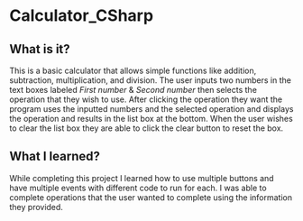 # Calculator_CSharp

## What is it?
This is a basic calculator that allows simple functions like addition, subtraction, multiplication, and division.  The user inputs two numbers in the text boxes labeled _First number_ & _Second number_ then selects the operation that they wish to use. After clicking the operation they want the program uses the inputted numbers and the selected operation and displays the operation and results in the list box at the bottom. When the user wishes to clear the list box they are able to click the clear button to reset the box.

## What I learned?
While completing this project I learned how to use multiple buttons and have multiple events with different code to run for each.  I was able to complete operations that the user wanted to complete using the information they provided.
